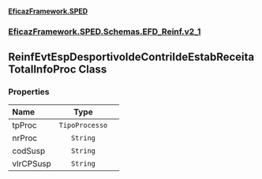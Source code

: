 #### [EficazFramework.SPED](EficazFrameworkSPED.md 'EficazFramework SPED')
### [EficazFramework.SPED.Schemas.EFD_Reinf.v2_1](EficazFramework.SPED.Schemas.EFD_Reinf.v2_1.md 'EficazFramework.SPED.Schemas.EFD_Reinf.v2_1')

## ReinfEvtEspDesportivoIdeContriIdeEstabReceitaTotalInfoProc Class
### Properties

| Name | Type | |
| :--- | :---: | :--- |
| tpProc | `TipoProcesso` |  |
| nrProc | `String` |  |
| codSusp | `String` |  |
| vlrCPSusp | `String` |  |
